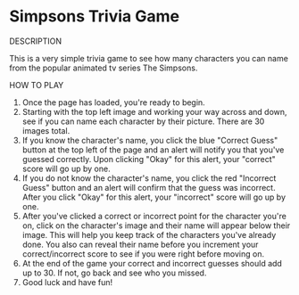 # Simpsons Trivia Game

DESCRIPTION

This is a very simple trivia game to see how many characters you can name from
the popular animated tv series The Simpsons.

HOW TO PLAY

1. Once the page has loaded, you're ready to begin.
2. Starting with the top left image and working your way across and down, see if you
   can name each character by their picture. There are 30 images total.
3. If you know the character's name, you click the blue "Correct Guess" button at the top left of
   the page and an alert will notify you that you've guessed correctly. Upon clicking 
   "Okay" for this alert, your "correct" score will go up by one.
4. If you do not know the character's name, you click the red "Incorrect Guess" button and
   an alert will confirm that the guess was incorrect. After you click "Okay" for this alert,
   your "incorrect" score will go up by one.
5. After you've clicked a correct or incorrect point for the character you're on, click on
   the character's image and their name will appear below their image. This will help you
   keep track of the characters you've already done. You also can reveal their name before
   you increment your correct/incorrect score to see if you were right before moving on.
6. At the end of the game your correct and incorrect guesses should add up to 30. If not,
   go back and see who you missed.
7. Good luck and have fun!